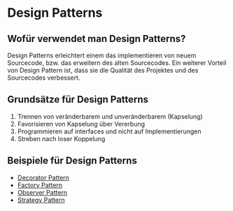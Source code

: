 # Design Patterns

## Wofür verwendet man Design Patterns?
Design Patterns erleichtert einem das implementieren von neuem
Sourcecode, bzw. das erweitern des alten Sourcecodes. Ein
weiterer Vorteil von Design Pattern ist, dass sie die
Qualität des Projektes und des Sourcecodes verbessert.

## Grundsätze für Design Patterns

1) Trennen von veränderbarem und unveränderbarem (Kapselung)
1) Favorisieren von Kapselung über Vererbung
1) Programmieren auf interfaces und nicht auf Implementierungen
1) Streben nach loser Koppelung


## Beispiele für Design Patterns

* [Decorator Pattern](DecoratorPattern/Readme.md)
* [Factory Pattern](FactoryPattern/Readme.md)
* [Observer Pattern](ObserverPattern/Readme.md)
* [Strategy Pattern](StrategyPattern/Readme.md)





